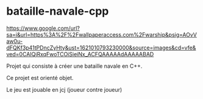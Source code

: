 # bataille-navale-cpp

https://www.google.com/url?sa=i&url=https%3A%2F%2Fwallpaperaccess.com%2Fwarship&psig=AOvVaw0u-dFQKf3p41tPDncZyHty&ust=1621010793230000&source=images&cd=vfe&ved=0CAIQjRxqFwoTCOiSieiNx_ACFQAAAAAdAAAAABAD

Projet qui consiste à créer une bataille navale en C++.

Ce projet est orienté objet.

Le jeu est jouable en jcj (joueur contre joueur)
